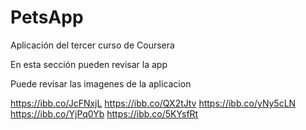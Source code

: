 # PetsApp
Aplicación del tercer curso de Coursera

En esta sección pueden revisar la app

Puede revisar las imagenes de la aplicacion

https://ibb.co/JcFNxjL
https://ibb.co/QX2tJtv
https://ibb.co/yNy5cLN
https://ibb.co/YjPq0Yb
https://ibb.co/5KYsfRt
